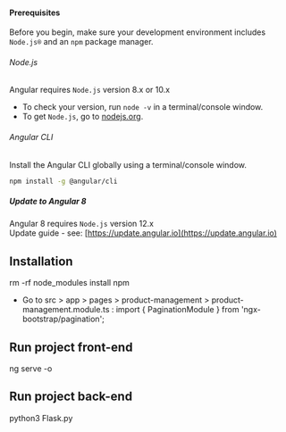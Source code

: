 #### Prerequisites
Before you begin, make sure your development environment includes `Node.js®` and an `npm` package manager.

###### Node.js
Angular requires `Node.js` version 8.x or 10.x

- To check your version, run `node -v` in a terminal/console window.
- To get `Node.js`, go to [nodejs.org](https://nodejs.org/).

###### Angular CLI
Install the Angular CLI globally using a terminal/console window.
```bash
npm install -g @angular/cli
```

##### Update to Angular 8
Angular 8 requires `Node.js` version 12.x   
Update guide - see: [https://update.angular.io](https://update.angular.io)

## Installation

rm -rf node_modules 
install npm
- Go to src > app > pages > product-management > product-management.module.ts : import { PaginationModule } from  'ngx-bootstrap/pagination';

## Run project front-end
ng serve -o 

## Run project back-end
python3 Flask.py


